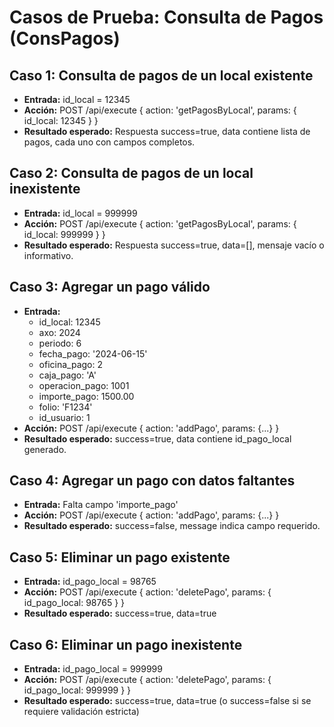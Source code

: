 # Casos de Prueba: Consulta de Pagos (ConsPagos)

## Caso 1: Consulta de pagos de un local existente
- **Entrada:** id_local = 12345
- **Acción:** POST /api/execute { action: 'getPagosByLocal', params: { id_local: 12345 } }
- **Resultado esperado:** Respuesta success=true, data contiene lista de pagos, cada uno con campos completos.

## Caso 2: Consulta de pagos de un local inexistente
- **Entrada:** id_local = 999999
- **Acción:** POST /api/execute { action: 'getPagosByLocal', params: { id_local: 999999 } }
- **Resultado esperado:** Respuesta success=true, data=[], mensaje vacío o informativo.

## Caso 3: Agregar un pago válido
- **Entrada:**
  - id_local: 12345
  - axo: 2024
  - periodo: 6
  - fecha_pago: '2024-06-15'
  - oficina_pago: 2
  - caja_pago: 'A'
  - operacion_pago: 1001
  - importe_pago: 1500.00
  - folio: 'F1234'
  - id_usuario: 1
- **Acción:** POST /api/execute { action: 'addPago', params: {...} }
- **Resultado esperado:** success=true, data contiene id_pago_local generado.

## Caso 4: Agregar un pago con datos faltantes
- **Entrada:** Falta campo 'importe_pago'
- **Acción:** POST /api/execute { action: 'addPago', params: {...} }
- **Resultado esperado:** success=false, message indica campo requerido.

## Caso 5: Eliminar un pago existente
- **Entrada:** id_pago_local = 98765
- **Acción:** POST /api/execute { action: 'deletePago', params: { id_pago_local: 98765 } }
- **Resultado esperado:** success=true, data=true

## Caso 6: Eliminar un pago inexistente
- **Entrada:** id_pago_local = 999999
- **Acción:** POST /api/execute { action: 'deletePago', params: { id_pago_local: 999999 } }
- **Resultado esperado:** success=true, data=true (o success=false si se requiere validación estricta)
